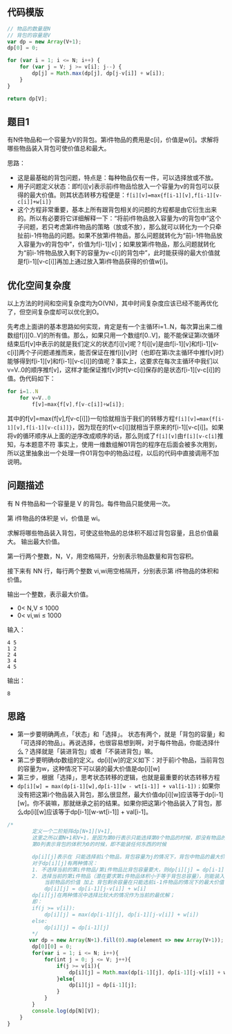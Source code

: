 ## 代码模版

```javascript
// 物品的数量是N
// 背包的容量是V
var dp = new Array(V+1);
dp[0] = 0;

for (var i = 1; i <= N; i++) {
    for (var j = V; j >= v[i]; j--) {
        dp[j] = Math.max(dp[j], dp[j-v[i]] + w[i]);
    }
}

return dp[V];
```

## 题目1

有N件物品和一个容量为V的背包。第i件物品的费用是c[i]，价值是w[i]。求解将哪些物品装入背包可使价值总和最大。

思路：
- 这是最基础的背包问题，特点是：每种物品仅有一件，可以选择放或不放。
- 用子问题定义状态：即f[i][v]表示前i件物品恰放入一个容量为v的背包可以获得的最大价值。则其状态转移方程便是：`f[i][v]=max{f[i-1][v],f[i-1][v-c[i]]+w[i]}`
- 这个方程非常重要，基本上所有跟背包相关的问题的方程都是由它衍生出来的。所以有必要将它详细解释一下：“将前i件物品放入容量为v的背包中”这个子问题，若只考虑第i件物品的策略（放或不放），那么就可以转化为一个只牵扯前i-1件物品的问题。如果不放第i件物品，那么问题就转化为“前i-1件物品放入容量为v的背包中”，价值为f[i-1][v]；如果放第i件物品，那么问题就转化为“前i-1件物品放入剩下的容量为v-c[i]的背包中”，此时能获得的最大价值就是f[i-1][v-c[i]]再加上通过放入第i件物品获得的价值w[i]。

## 优化空间复杂度

以上方法的时间和空间复杂度均为O(VN)，其中时间复杂度应该已经不能再优化了，但空间复杂度却可以优化到O。

先考虑上面讲的基本思路如何实现，肯定是有一个主循环i=1..N，每次算出来二维数组f[i][0..V]的所有值。那么，如果只用一个数组f[0..V]，能不能保证第i次循环结束后f[v]中表示的就是我们定义的状态f[i][v]呢？f[i][v]是由f[i-1][v]和f[i-1][v-c[i]]两个子问题递推而来，能否保证在推f[i][v]时（也即在第i次主循环中推f[v]时）能够得到f[i-1][v]和f[i-1][v-c[i]]的值呢？事实上，这要求在每次主循环中我们以v=V..0的顺序推f[v]，这样才能保证推f[v]时f[v-c[i]]保存的是状态f[i-1][v-c[i]]的值。伪代码如下：

```javascript
for i=1..N
    for v=V..0
        f[v]=max{f[v],f[v-c[i]]+w[i]};
```

其中的f[v]=max{f[v],f[v-c[i]]}一句恰就相当于我们的转移方程`f[i][v]=max{f[i-1][v],f[i-1][v-c[i]]}`，因为现在的f[v-c[i]]就相当于原来的f[i-1][v-c[i]]。如果将v的循环顺序从上面的逆序改成顺序的话，那么则成了`f[i][v]`由`f[i][v-c[i]`推知，与本题意不符
事实上，使用一维数组解01背包的程序在后面会被多次用到，所以这里抽象出一个处理一件01背包中的物品过程，以后的代码中直接调用不加说明。

## 问题描述

有 N 件物品和一个容量是 V 的背包。每件物品只能使用一次。

第 i件物品的体积是 vi，价值是 wi。

求解将哪些物品装入背包，可使这些物品的总体积不超过背包容量，且总价值最大。
输出最大价值。


第一行两个整数，N，V，用空格隔开，分别表示物品数量和背包容积。

接下来有 NN 行，每行两个整数 vi,wi用空格隔开，分别表示第 i件物品的体积和价值。

输出一个整数，表示最大价值。

- 0< N,V ≤ 1000 
- 0< vi,wi ≤ 1000

输入：

```
4 5
1 2
2 4
3 4
4 5
```

输出：

```
8
```

## 思路

- 第一步要明确两点，「状态」和「选择」。
状态有两个，就是「背包的容量」和「可选择的物品」。再说选择，也很容易想到啊，对于每件物品，你能选择什么？选择就是「装进背包」或者「不装进背包」嘛。
- 第二步要明确dp数组的定义。dp[i][w]的定义如下：对于前i个物品，当前背包的容量为w，这种情况下可以装的最大价值是dp[i][w]
- 第三步，根据「选择」，思考状态转移的逻辑，也就是最重要的状态转移方程
- `dp[i][w] = max(dp[i-1][w],dp[i-1][w - wt[i-1]] + val[i-1])；`如果你没有把这第i个物品装入背包，那么很显然，最大价值dp[i][w]应该等于dp[i-1][w]。你不装嘛，那就继承之前的结果。如果你把这第i个物品装入了背包，那么dp[i][w]应该等于dp[i-1][w-wt[i-1]] + val[i-1]。

```javascript
/*
        定义一个二阶矩阵dp[N+1][V+1],
        这里之所以要N+1和V+1，是因为第0行表示只能选择第0个物品的时候，即没有物品的时候
        第0列表示背包的体积为0的时候，即不能装任何东西的时候

        dp[i][j]表示在 只能选择前i个物品，背包容量为j的情况下，背包中物品的最大价值
        对于dp[i][j]有两种情况：
        1. 不选择当前的第i件物品/第i件物品比背包容量要大，则dp[i][j] = dp[i-1][j]
        2. 选择当前的第i件物品（潜在要求第i件物品体积小于等于背包总容量），则能装入的物品最大价值为：
            当前物品的价值 加上 背包剩余容量在只能选前i-1件物品的情况下的最大价值
            dp[i][j] = dp[i-1][j-v[i]] + w[i]
        dp[i][j]在两种情况中选择比较大的情况作为当前的最优解；
        即：
        if(j >= v[i]):
            dp[i][j] = max(dp[i-1][j], dp[i-1][j-v[i]] + w[i])
        else:
            dp[i][j] = dp[i-1][j]
        */
       var dp = new Array(N+1).fill(0).map(element => new Array(V+1));
        dp[0][0] = 0;
        for(var i = 1; i <= N; i++){
            for(int j = 0; j <= V; j++){
                if(j >= v[i]){
                    dp[i][j] = Math.max(dp[i-1][j], dp[i-1][j-v[i]] + w[i]);
                }else{
                    dp[i][j] = dp[i-1][j];
                }
            }
        }
        console.log(dp[N][V]);
    }
}
```
